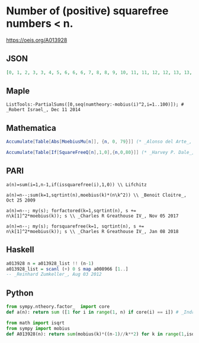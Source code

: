 # Number of \(positive\) squarefree numbers < n\.
https://oeis.org/A013928
## JSON
```JSON
[0, 1, 2, 3, 3, 4, 5, 6, 6, 6, 7, 8, 8, 9, 10, 11, 11, 12, 12, 13, 13, 14, 15, 16, 16, 16, 17, 17, 17, 18, 19, 20, 20, 21, 22, 23, 23, 24, 25, 26, 26, 27, 28, 29, 29, 29, 30, 31, 31, 31, 31, 32, 32, 33, 33, 34, 34, 35, 36, 37, 37, 38, 39, 39, 39, 40, 41, 42, 42, 43, 44, 45, 45, 46, 47, 47]
```
## Maple
```Maple
ListTools:-PartialSums([0,seq(numtheory:-mobius(i)^2,i=1..100)]); # _Robert Israel_, Dec 11 2014
```
## Mathematica
```Mathematica
Accumulate[Table[Abs[MoebiusMu[n]], {n, 0, 79}]] (* _Alonso del Arte_, Oct 07 2012 *)
```
```Mathematica
Accumulate[Table[If[SquareFreeQ[n],1,0],{n,0,80}]] (* _Harvey P. Dale_, Mar 06 2019 *)
```
## PARI
```PARI
a(n)=sum(i=1,n-1,if(issquarefree(i),1,0)) \\ Lifchitz
```
```PARI
a(n)=n--;sum(k=1,sqrtint(n),moebius(k)*(n\k^2)) \\ _Benoit Cloitre_, Oct 25 2009
```
```PARI
a(n)=n--; my(s); forfactored(k=1,sqrtint(n), s += n\k[1]^2*moebius(k)); s \\ _Charles R Greathouse IV_, Nov 05 2017
```
```PARI
a(n)=n--; my(s); forsquarefree(k=1, sqrtint(n), s += n\k[1]^2*moebius(k)); s \\ _Charles R Greathouse IV_, Jan 08 2018
```
## Haskell
```Haskell
a013928 n = a013928_list !! (n-1)
a013928_list = scanl (+) 0 $ map a008966 [1..]
-- _Reinhard Zumkeller_, Aug 03 2012
```
## Python
```Python
from sympy.ntheory.factor_  import core
def a(n): return sum ([1 for i in range(1, n) if core(i) == i]) # _Indranil Ghosh_, Apr 16 2017
```
```Python
from math import isqrt
from sympy import mobius
def A013928(n): return sum(mobius(k)*((n-1)//k**2) for k in range(1,isqrt(n-1)+1)) # _Chai Wah Wu_, Jan 03 2024
```
